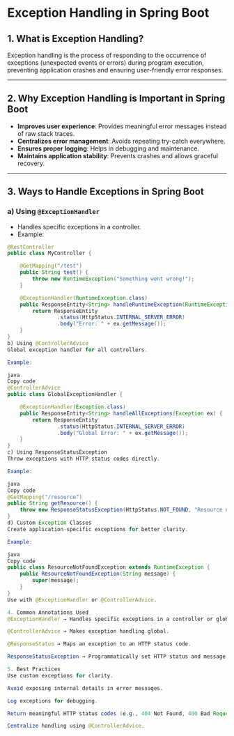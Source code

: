 # Exception Handling in Spring Boot

## 1. What is Exception Handling?
Exception handling is the process of responding to the occurrence of exceptions (unexpected events or errors) during program execution, preventing application crashes and ensuring user-friendly error responses.

---

## 2. Why Exception Handling is Important in Spring Boot
- **Improves user experience**: Provides meaningful error messages instead of raw stack traces.
- **Centralizes error management**: Avoids repeating try-catch everywhere.
- **Ensures proper logging**: Helps in debugging and maintenance.
- **Maintains application stability**: Prevents crashes and allows graceful recovery.

---

## 3. Ways to Handle Exceptions in Spring Boot

### a) **Using `@ExceptionHandler`**
- Handles specific exceptions in a controller.
- Example:
```java
@RestController
public class MyController {

    @GetMapping("/test")
    public String test() {
        throw new RuntimeException("Something went wrong!");
    }

    @ExceptionHandler(RuntimeException.class)
    public ResponseEntity<String> handleRuntimeException(RuntimeException ex) {
        return ResponseEntity
                .status(HttpStatus.INTERNAL_SERVER_ERROR)
                .body("Error: " + ex.getMessage());
    }
}
b) Using @ControllerAdvice
Global exception handler for all controllers.

Example:

java
Copy code
@ControllerAdvice
public class GlobalExceptionHandler {

    @ExceptionHandler(Exception.class)
    public ResponseEntity<String> handleAllExceptions(Exception ex) {
        return ResponseEntity
                .status(HttpStatus.INTERNAL_SERVER_ERROR)
                .body("Global Error: " + ex.getMessage());
    }
}
c) Using ResponseStatusException
Throw exceptions with HTTP status codes directly.

Example:

java
Copy code
@GetMapping("/resource")
public String getResource() {
    throw new ResponseStatusException(HttpStatus.NOT_FOUND, "Resource not found");
}
d) Custom Exception Classes
Create application-specific exceptions for better clarity.

Example:

java
Copy code
public class ResourceNotFoundException extends RuntimeException {
    public ResourceNotFoundException(String message) {
        super(message);
    }
}
Use with @ExceptionHandler or @ControllerAdvice.

4. Common Annotations Used
@ExceptionHandler → Handles specific exceptions in a controller or globally.

@ControllerAdvice → Makes exception handling global.

@ResponseStatus → Maps an exception to an HTTP status code.

ResponseStatusException → Programmatically set HTTP status and message.

5. Best Practices
Use custom exceptions for clarity.

Avoid exposing internal details in error messages.

Log exceptions for debugging.

Return meaningful HTTP status codes (e.g., 404 Not Found, 400 Bad Request).

Centralize handling using @ControllerAdvice.